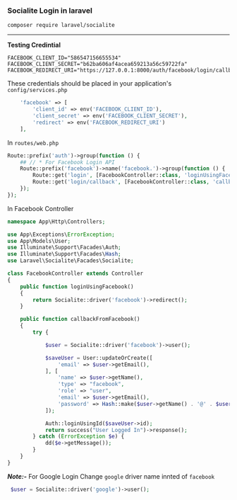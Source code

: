 ### Socialite Login in laravel ###

```composer 
composer require laravel/socialite
```
---

**Testing Credintial**
```.env
FACEBOOK_CLIENT_ID="586547156655534"
FACEBOOK_CLIENT_SECRET="b62ba606af4acea659213a56c59722fa"
FACEBOOK_REDIRECT_URI="https://127.0.0.1:8000/auth/facebook/login/callback"
```

These credentials should be placed in your application's ``config/services.php``
```php 
    'facebook' => [
        'client_id' => env('FACEBOOK_CLIENT_ID'),
        'client_secret' => env('FACEBOOK_CLIENT_SECRET'),
        'redirect' => env('FACEBOOK_REDIRECT_URI')
    ],
```
In ``routes/web.php``
```php
Route::prefix('auth')->group(function () {
    ## // * For Facebook Login API
    Route::prefix('facebook')->name('facebook.')->group(function () {
        Route::get('login', [FacebookController::class, 'loginUsingFacebook']);
        Route::get('login/callback', [FacebookController::class, 'callbackFromFacebook']);
    });
});
```

In Facebook Controller
```php 
namespace App\Http\Controllers;

use App\Exceptions\ErrorException;
use App\Models\User;
use Illuminate\Support\Facades\Auth;
use Illuminate\Support\Facades\Hash;
use Laravel\Socialite\Facades\Socialite;

class FacebookController extends Controller
{
    public function loginUsingFacebook()
    {
        return Socialite::driver('facebook')->redirect();
    }

    public function callbackFromFacebook()
    {
        try {

            $user = Socialite::driver('facebook')->user();

            $saveUser = User::updateOrCreate([
                'email' => $user->getEmail(),
            ], [
                'name' => $user->getName(),
                'type' => "facebook",
                'role' => "user",
                'email' => $user->getEmail(),
                'password' => Hash::make($user->getName() . '@' . $user->getId())
            ]);

            Auth::loginUsingId($saveUser->id);
            return success("User Logged In")->response();
        } catch (ErrorException $e) {
            dd($e->getMessage());
        }
    }
}

```

***Note:-*** For Google Login Change ``google`` driver name innted of ``facebook``
```php 
 $user = Socialite::driver('google')->user();
 ```